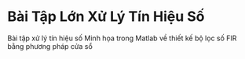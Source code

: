 # Bài Tập Lớn Xử Lý Tín Hiệu Số
Bài tập xử lý tín hiệu số Minh họa trong Matlab về thiết kế bộ lọc số FIR bằng phương pháp cửa sổ
